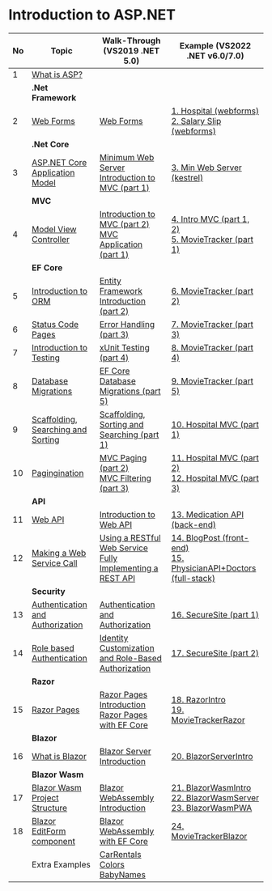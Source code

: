 # Introduction to ASP.NET

| No | Topic                                              | Walk-Through (VS2019 .NET 5.0)                                                                               | Example (VS2022 .NET v6.0/7.0)                                                                                                                                   |
| -- | -------------------------------------------------- | ------------------------------------------------------------------------------------------------------------ | ---------------------------------------------------------------------------------------------------------------------------------------------------------------- |
| 1  | [What is ASP?](./pages/1.md)                       |                                                                                                              |                                                                                                                                                                  |
|    | **.Net Framework**                                 |                                                                                                              |                                                                                                                                                                  |
| 2  | [Web Forms](./pages/2.md)                          | [Web Forms](./walkthrough/1.md)                                                                              | [1. Hospital (webforms)](./examples/HospitalApp/) <br> [2. Salary Slip (webforms)](./examples/SalarySlip/)                                                       |
|    | **.Net Core**                                      |                                                                                                              |                                                                                                                                                                  |
| 3  | [ASP.NET Core Application Model](./pages/3.md)     | [Minimum Web Server](./walkthrough/2-a.md) <br> [Introduction to MVC (part 1)](./walkthrough/2-b.md)         | [3. Min Web Server (kestrel)](./examples/MinimumWebServer/)                                                                                                      |
|    | **MVC**                                            |                                                                                                              |                                                                                                                                                                  |
| 4  | [Model View Controller](./pages/4.md)              | [Introduction to MVC (part 2)](./walkthrough/3.md) <br> [MVC Application (part 1)](./walkthrough/4.md)       | [4. Intro MVC (part 1, 2)](./examples/IntroMVC/) <br> [5. MovieTracker (part 1)](./examples/MovieTracker-p1/)                                                    |
|    | **EF Core**                                        |                                                                                                              |                                                                                                                                                                  |
| 5  | [Introduction to ORM](./pages/5.md)                | [Entity Framework Introduction (part 2)](./walkthrough/5.md)                                                 | [6. MovieTracker (part 2)](./examples/MovieTracker-p2/)                                                                                                          |
| 6  | [Status Code Pages](./pages/6.md)                  | [Error Handling (part 3)](./walkthrough/6.md)                                                                | [7. MovieTracker (part 3)](./examples/MovieTracker-p3/)                                                                                                          |
| 7  | [Introduction to Testing](./pages/7.md)            | [xUnit Testing (part 4)](./walkthrough/7.md)                                                                 | [8. MovieTracker (part 4)](./examples/MovieTracker-p4/)                                                                                                          |
| 8  | [Database Migrations](./pages/8.md)                | [EF Core Database Migrations (part 5)](./walkthrough/8.md)                                                   | [9. MovieTracker (part 5)](./examples/MovieTracker-p5/)                                                                                                          |
| 9  | [Scaffolding, Searching and Sorting](./pages/9.md) | [Scaffolding, Sorting and Searching (part 1)](./walkthrough/9.md)                                            | [10. Hospital MVC (part 1)](./examples/HospitalMVC-p1/)                                                                                                          |
| 10 | [Pagingination](./pages/10.md)                     | [MVC Paging (part 2)](./walkthrough/10.md) <br> [MVC Filtering (part 3)](./walkthrough/11.md)                | [11. Hospital MVC (part 2)](./examples/HospitalMVC-p2/) <br> [12. Hospital MVC (part 3)](./examples/HospitalMVC-p3/)                                             |
|    | **API**                                            |                                                                                                              |                                                                                                                                                                  |
| 11 | [Web API](./pages/11.md)                           | [Introduction to Web API](./walkthrough/12.md)                                                               | [13. Medication API (back-end)](./examples/MedicationAPI/)                                                                                                       |
| 12 | [Making a Web Service Call](./pages/12.md)         | [Using a RESTful Web Service](./walkthrough/13.md) <br> [Fully Implementing a REST API](./walkthrough/14.md) | [14. BlogPost (front-end)](./examples/BlogPost/) <br> [15. PhysicianAPI+Doctors (full-stack)](./examples/WebAPIFullStack/)                                       |
|    | **Security**                                       |                                                                                                              |                                                                                                                                                                  |
| 13 | [Authentication and Authorization](./pages/13.md)  | [Authentication and Authorization](./walkthrough/15.md)                                                      | [16. SecureSite (part 1)](./examples/SecureSite-p1/)                                                                                                             |
| 14 | [Role based Authentication](./pages/14.md)         | [Identity Customization and Role-Based Authorization](./walkthrough/16.md)                                   | [17. SecureSite (part 2)](./examples/SecureSite-p2/)                                                                                                             |
|    | **Razor**                                          |                                                                                                              |                                                                                                                                                                  |
| 15 | [Razor Pages](./pages/15.md)                       | [Razor Pages Introduction](./walkthrough/17.md) <br> [Razor Pages with EF Core](./walkthrough/18.md)         | [18. RazorIntro](./examples/RazorIntro/) <br> [19. MovieTrackerRazor](./examples/MovieTrackerRazor/)                                                             |
|    | **Blazor**                                         |                                                                                                              |                                                                                                                                                                  |
| 16 | [What is Blazor](./pages/16.md)                    | [Blazor Server Introduction](./walkthrough/19.md)                                                            | [20. BlazorServerIntro](./examples/BlazorServerIntro/)                                                                                                           |
|    | **Blazor Wasm**                                    |                                                                                                              |                                                                                                                                                                  |
| 17 | [Blazor Wasm Project Structure](./pages/17.md)     | [Blazor WebAssembly Introduction](./walkthrough/20.md)                                                       | [21. BlazorWasmIntro](./examples/BlazorWasmIntro/) <br> [22. BlazorWasmServer](./examples/BlazorWasmServer/) <br> [23. BlazorWasmPWA](./examples/BlazorWasmPWA/) |
| 18 | [Blazor EditForm component](./pages/18.md)         | [Blazor WebAssembly with EF Core](./walkthrough/21.md)                                                       | [24. MovieTrackerBlazor](./examples/MovieTrackerBlazor/)                                                                                                         |
|    | Extra Examples                                     | [CarRentals](./examples/CarRentals/) <br> [Colors](./examples/Colors/) <br> [BabyNames](./examples/BabyNames/) |                                                                                                                                                                |
